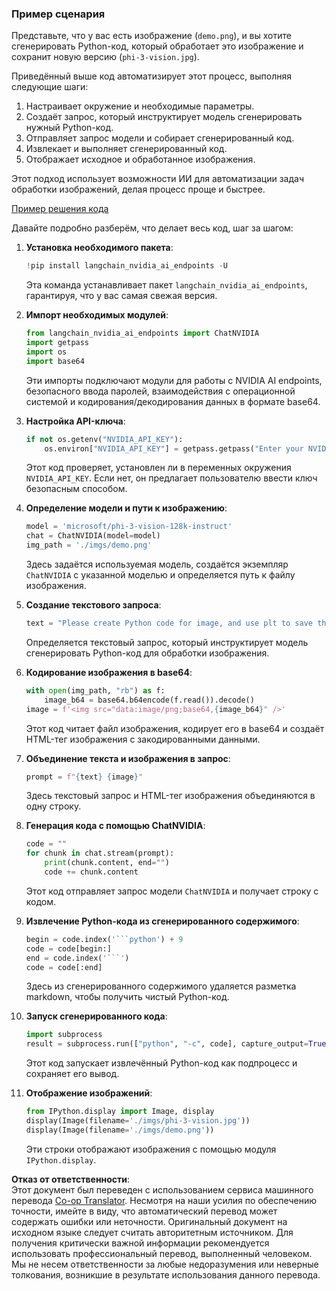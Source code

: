 <!--
CO_OP_TRANSLATOR_METADATA:
{
  "original_hash": "a8de701a2f1eb12b1f82432288d709cf",
  "translation_date": "2025-05-07T13:43:22+00:00",
  "source_file": "md/02.Application/04.Vision/Phi3/E2E_Nvidia_NIM_Vision.md",
  "language_code": "ru"
}
-->
### Пример сценария

Представьте, что у вас есть изображение (`demo.png`), и вы хотите сгенерировать Python-код, который обработает это изображение и сохранит новую версию (`phi-3-vision.jpg`).

Приведённый выше код автоматизирует этот процесс, выполняя следующие шаги:

1. Настраивает окружение и необходимые параметры.
2. Создаёт запрос, который инструктирует модель сгенерировать нужный Python-код.
3. Отправляет запрос модели и собирает сгенерированный код.
4. Извлекает и выполняет сгенерированный код.
5. Отображает исходное и обработанное изображения.

Этот подход использует возможности ИИ для автоматизации задач обработки изображений, делая процесс проще и быстрее.

[Пример решения кода](../../../../../../code/06.E2E/E2E_Nvidia_NIM_Phi3_Vision.ipynb)

Давайте подробно разберём, что делает весь код, шаг за шагом:

1. **Установка необходимого пакета**:  
    ```python
    !pip install langchain_nvidia_ai_endpoints -U
    ```  
    Эта команда устанавливает пакет `langchain_nvidia_ai_endpoints`, гарантируя, что у вас самая свежая версия.

2. **Импорт необходимых модулей**:  
    ```python
    from langchain_nvidia_ai_endpoints import ChatNVIDIA
    import getpass
    import os
    import base64
    ```  
    Эти импорты подключают модули для работы с NVIDIA AI endpoints, безопасного ввода паролей, взаимодействия с операционной системой и кодирования/декодирования данных в формате base64.

3. **Настройка API-ключа**:  
    ```python
    if not os.getenv("NVIDIA_API_KEY"):
        os.environ["NVIDIA_API_KEY"] = getpass.getpass("Enter your NVIDIA API key: ")
    ```  
    Этот код проверяет, установлен ли в переменных окружения `NVIDIA_API_KEY`. Если нет, он предлагает пользователю ввести ключ безопасным способом.

4. **Определение модели и пути к изображению**:  
    ```python
    model = 'microsoft/phi-3-vision-128k-instruct'
    chat = ChatNVIDIA(model=model)
    img_path = './imgs/demo.png'
    ```  
    Здесь задаётся используемая модель, создаётся экземпляр `ChatNVIDIA` с указанной моделью и определяется путь к файлу изображения.

5. **Создание текстового запроса**:  
    ```python
    text = "Please create Python code for image, and use plt to save the new picture under imgs/ and name it phi-3-vision.jpg."
    ```  
    Определяется текстовый запрос, который инструктирует модель сгенерировать Python-код для обработки изображения.

6. **Кодирование изображения в base64**:  
    ```python
    with open(img_path, "rb") as f:
        image_b64 = base64.b64encode(f.read()).decode()
    image = f'<img src="data:image/png;base64,{image_b64}" />'
    ```  
    Этот код читает файл изображения, кодирует его в base64 и создаёт HTML-тег изображения с закодированными данными.

7. **Объединение текста и изображения в запрос**:  
    ```python
    prompt = f"{text} {image}"
    ```  
    Здесь текстовый запрос и HTML-тег изображения объединяются в одну строку.

8. **Генерация кода с помощью ChatNVIDIA**:  
    ```python
    code = ""
    for chunk in chat.stream(prompt):
        print(chunk.content, end="")
        code += chunk.content
    ```  
    Этот код отправляет запрос модели `ChatNVIDIA` и получает строку с кодом.

9. **Извлечение Python-кода из сгенерированного содержимого**:  
    ```python
    begin = code.index('```python') + 9  
    code = code[begin:]  
    end = code.index('```')
    code = code[:end]
    ```  
    Здесь из сгенерированного содержимого удаляется разметка markdown, чтобы получить чистый Python-код.

10. **Запуск сгенерированного кода**:  
    ```python
    import subprocess
    result = subprocess.run(["python", "-c", code], capture_output=True)
    ```  
    Этот код запускает извлечённый Python-код как подпроцесс и сохраняет его вывод.

11. **Отображение изображений**:  
    ```python
    from IPython.display import Image, display
    display(Image(filename='./imgs/phi-3-vision.jpg'))
    display(Image(filename='./imgs/demo.png'))
    ```  
    Эти строки отображают изображения с помощью модуля `IPython.display`.

**Отказ от ответственности**:  
Этот документ был переведен с использованием сервиса машинного перевода [Co-op Translator](https://github.com/Azure/co-op-translator). Несмотря на наши усилия по обеспечению точности, имейте в виду, что автоматический перевод может содержать ошибки или неточности. Оригинальный документ на исходном языке следует считать авторитетным источником. Для получения критически важной информации рекомендуется использовать профессиональный перевод, выполненный человеком. Мы не несем ответственности за любые недоразумения или неверные толкования, возникшие в результате использования данного перевода.